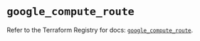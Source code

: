 # `google_compute_route`

Refer to the Terraform Registry for docs: [`google_compute_route`](https://registry.terraform.io/providers/hashicorp/google-beta/6.34.1/docs/resources/google_compute_route).
